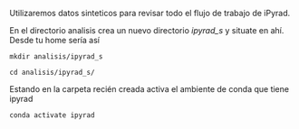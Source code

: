 Utilizaremos datos sinteticos para revisar todo el flujo de trabajo de iPyrad.

En el directorio analisis crea un nuevo directorio _ipyrad_s_ y situate en ahí. Desde tu home sería así 

`mkdir analisis/ipyrad_s`

`cd analisis/ipyrad_s/`

Estando en la carpeta recién creada activa el ambiente de conda que tiene ipyrad

`conda activate ipyrad`


